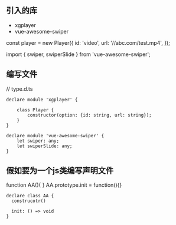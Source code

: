 ## 引入的库
 - xgplayer
 - vue-awesome-swiper
 

const player = new Player({
	id: 'video',
	url: '//abc.com/test.mp4',
});

import { swiper, swiperSlide } from 'vue-awesome-swiper';



## 编写文件
// type.d.ts
```
declare module 'xgplayer' {
	
	class Player {
		constructor(option: {id: string, url: string});
	}
}

declare module 'vue-awesome-swiper' {
	let swiper: any;
	let swiperSlide: any;
}
```


## 假如要为一个js类编写声明文件

function AA(){
}
AA.prototype.init = function(){}

```
declare class AA {
  construcotr()
  
  init: () => void
}
```
